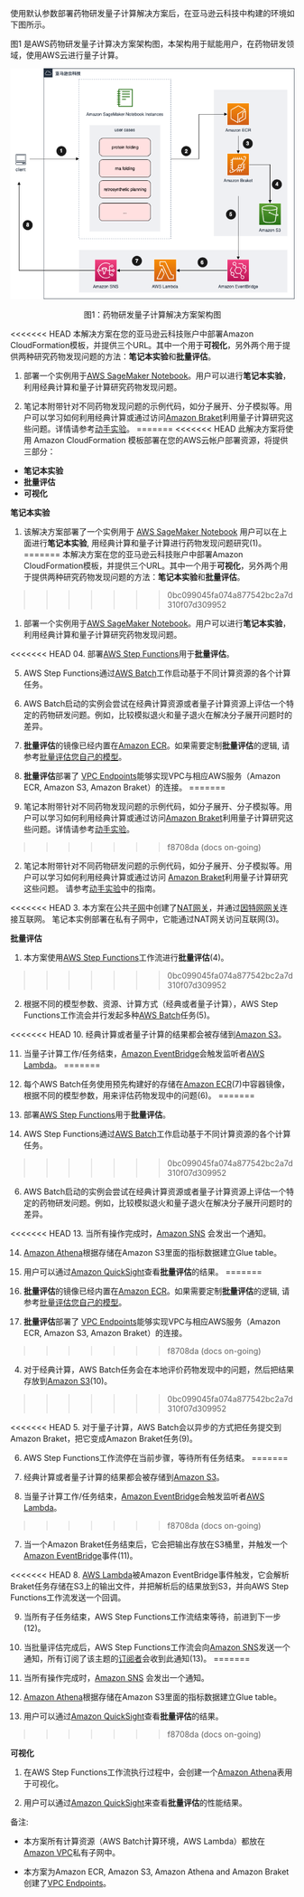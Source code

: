 使用默认参数部署药物研发量子计算解决方案后，在亚马逊云科技中构建的环境如下图所示。

图1 是AWS药物研发量子计算决方案架构图，本架构用于赋能用户，在药物研发领域，使用AWS云进行量子计算。
<center>

![architecture](./images/architecture.png)

图1：药物研发量子计算解决方案架构图

</center>

<<<<<<< HEAD
本解决方案在您的亚马逊云科技账户中部署Amazon CloudFormation模板，并提供三个URL。其中一个用于**可视化**，另外两个用于提供两种研究药物发现问题的方法：**笔记本实验**和**批量评估**。

01. 部署一个实例用于[AWS SageMaker Notebook](https://docs.aws.amazon.com/sagemaker/latest/dg/nbi.html)。用户可以进行**笔记本实验**，利用经典计算和量子计算研究药物发现问题。

02. 笔记本附带针对不同药物发现问题的示例代码，如分子展开、分子模拟等。用户可以学习如何利用经典计算或通过访问[Amazon Braket](https://aws.amazon.com/braket/)利用量子计算研究这些问题。详情请参考[动手实验](workshop/background.md)。
=======
<<<<<<< HEAD
此解决方案将使用 Amazon CloudFormation 模板部署在您的AWS云帐户部署资源，将提供三部分：
 
  - **笔记本实验**
  - **批量评估**
  - **可视化**

**笔记本实验**

1. 该解决方案部署了一个实例用于 
[AWS SageMaker Notebook](https://docs.aws.amazon.com/sagemaker/latest/dg/nbi.html)
用户可以在上面进行**笔记本实验**, 用经典计算和量子计算进行药物发现问题研究(1)。
=======
本解决方案在您的亚马逊云科技账户中部署Amazon CloudFormation模板，并提供三个URL。其中一个用于**可视化**，另外两个用于提供两种研究药物发现问题的方法：**笔记本实验**和**批量评估**。
>>>>>>> 0bc099045fa074a877542bc2a7d310f07d309952

01. 部署一个实例用于[AWS SageMaker Notebook](https://docs.aws.amazon.com/sagemaker/latest/dg/nbi.html)。用户可以进行**笔记本实验**，利用经典计算和量子计算研究药物发现问题。

<<<<<<< HEAD
04. 部署[AWS Step Functions](https://aws.amazon.com/step-functions/)用于**批量评估**。

05. AWS Step Functions通过[AWS Batch](https://aws.amazon.com/batch/)工作启动基于不同计算资源的各个计算任务。

06. AWS Batch启动的实例会尝试在经典计算资源或者量子计算资源上评估一个特定的药物研发问题。例如，比较模拟退火和量子退火在解决分子展开问题时的差异。

07. **批量评估**的镜像已经内置在[Amazon ECR](https://aws.amazon.com/ecr/)。如果需要定制**批量评估**的逻辑, 请参考[批量评估您自己的模型](workshop/a-molecular-unfolding/evaluate-your-own-model.md)。

08. **批量评估**部署了 [VPC Endpoints](https://docs.aws.amazon.com/vpc/latest/privatelink/vpc-endpoints.html)能够实现VPC与相应AWS服务（Amazon ECR, Amazon S3, Amazon Braket）的连接。
=======
02. 笔记本附带针对不同药物发现问题的示例代码，如分子展开、分子模拟等。用户可以学习如何利用经典计算或通过访问[Amazon Braket](https://aws.amazon.com/braket/)利用量子计算研究这些问题。详情请参考[动手实验](workshop/background.md)。
>>>>>>> f8708da (docs on-going)

2. 笔记本附带针对不同药物研发问题的示例代码，如分子展开、分子模拟等。用户可以学习如何利用经典计算或通过访问
[Amazon Braket][braket]利用量子计算研究这些问题。
请参考[动手实验](workshop/background.md)中的指南。

<<<<<<< HEAD
3. 本方案在公共[子网][subnet]中创建了[NAT网关][nat]，并通过[因特网网关][internet-gateway]连接互联网。
笔记本实例部署在私有子网中，它能通过NAT网关访问互联网(3)。

**批量评估**

1. 本方案使用[AWS Step Functions][step-functions]工作流进行**批量评估**(4)。
>>>>>>> 0bc099045fa074a877542bc2a7d310f07d309952

2. 根据不同的模型参数、资源、计算方式（经典或者量子计算），AWS Step Functions工作流会并行发起多种[AWS Batch][batch]任务(5)。

<<<<<<< HEAD
10. 经典计算或者量子计算的结果都会被存储到[Amazon S3](https://aws.amazon.com/s3/)。

11. 当量子计算工作/任务结束，[Amazon EventBridge](https://aws.amazon.com/eventbridge/)会触发监听者[AWS Lambda](https://aws.amazon.com/lambda/)。
=======
3. 每个AWS Batch任务使用预先构建好的存储在[Amazon ECR][ecr](7)中容器镜像，根据不同的模型参数，用来评估药物发现中的问题(6)。
=======
04. 部署[AWS Step Functions](https://aws.amazon.com/step-functions/)用于**批量评估**。

05. AWS Step Functions通过[AWS Batch](https://aws.amazon.com/batch/)工作启动基于不同计算资源的各个计算任务。
>>>>>>> 0bc099045fa074a877542bc2a7d310f07d309952

06. AWS Batch启动的实例会尝试在经典计算资源或者量子计算资源上评估一个特定的药物研发问题。例如，比较模拟退火和量子退火在解决分子展开问题时的差异。

<<<<<<< HEAD
13. 当所有操作完成时，[Amazon SNS](https://aws.amazon.com/sns/) 会发出一个通知。

14. [Amazon Athena](https://aws.amazon.com/athena)根据存储在Amazon S3里面的指标数据建立Glue table。

15.  用户可以通过[Amazon QuickSight](https://aws.amazon.com/quicksight/)查看**批量评估**的结果。
=======
07. **批量评估**的镜像已经内置在[Amazon ECR](https://aws.amazon.com/ecr/)。如果需要定制**批量评估**的逻辑, 请参考[批量评估您自己的模型](workshop/a-molecular-unfolding/evaluate-your-own-model.md)。

08. **批量评估**部署了 [VPC Endpoints](https://docs.aws.amazon.com/vpc/latest/privatelink/vpc-endpoints.html)能够实现VPC与相应AWS服务（Amazon ECR, Amazon S3, Amazon Braket）的连接。
>>>>>>> f8708da (docs on-going)

4. 对于经典计算，AWS Batch任务会在本地评价药物发现中的问题，然后把结果存放到[Amazon S3][s3](10)。
>>>>>>> 0bc099045fa074a877542bc2a7d310f07d309952

<<<<<<< HEAD
5. 对于量子计算，AWS Batch会以异步的方式把任务提交到Amazon Braket，把它变成Amazon Braket任务(9)。

6. AWS Step Functions工作流停在当前步骤，等待所有任务结束。
=======
10. 经典计算或者量子计算的结果都会被存储到[Amazon S3](https://aws.amazon.com/s3/)。

11. 当量子计算工作/任务结束，[Amazon EventBridge](https://aws.amazon.com/eventbridge/)会触发监听者[AWS Lambda](https://aws.amazon.com/lambda/)。
>>>>>>> f8708da (docs on-going)

7. 当一个Amazon Braket任务结束后，它会把输出存放在S3桶里，并触发一个[Amazon EventBridge][eventbridge]事件(11)。

<<<<<<< HEAD
8. [AWS Lambda][lambda]被Amazon EventBridge事件触发，它会解析Braket任务存储在S3上的输出文件，并把解析后的结果放到S3，并向AWS Step Functions工作流发送一个回调。

9. 当所有子任务结束，AWS Step Functions工作流结束等待，前进到下一步(12)。

10. 当批量评估完成后，AWS Step Functions工作流会向[Amazon SNS][sns]发送一个通知，所有订阅了该主题的[订阅者][subscribe-topic]会收到此通知(13)。
=======
13. 当所有操作完成时，[Amazon SNS](https://aws.amazon.com/sns/) 会发出一个通知。

14. [Amazon Athena](https://aws.amazon.com/athena)根据存储在Amazon S3里面的指标数据建立Glue table。

15.  用户可以通过[Amazon QuickSight](https://aws.amazon.com/quicksight/)查看**批量评估**的结果。
>>>>>>> f8708da (docs on-going)

**可视化**

1. 在AWS Step Functions工作流执行过程中，会创建一个[Amazon Athena][athena]表用于可视化。

2. 用户可以通过[Amazon QuickSight][quicksight]来查看**批量评估**的性能结果。

备注: 

- 本方案所有计算资源（AWS Batch计算环境，AWS Lambda）都放在[Amazon VPC][vpc]私有子网中。

- 本方案为Amazon ECR, Amazon S3, Amazon Athena and Amazon Braket创建了[VPC Endpoints][vpc-endpoints]。

[nat]: https://docs.aws.amazon.com/vpc/latest/userguide/vpc-nat-gateway.html
[subnet]: https://docs.aws.amazon.com/vpc/latest/userguide/VPC_Subnets.html
[internet-gateway]: https://docs.aws.amazon.com/vpc/latest/userguide/VPC_Internet_Gateway.html
[vpc]: https://docs.aws.amazon.com/vpc/latest/userguide/what-is-amazon-vpc.html
[athena]: https://docs.aws.amazon.com/athena/latest/ug/what-is.html
[gule]: https://aws.amazon.com/glue/getting-started/
[lambda]: https://aws.amazon.com/lambda
[sns]: https://aws.amazon.com/sns/
[s3]: https://aws.amazon.com/s3/
[batch]: https://aws.amazon.com/batch/
[eventbridge]: https://aws.amazon.com/eventbridge/
[quicksight]: https://aws.amazon.com/quicksight/
[ecr]: https://aws.amazon.com/ecr/
[braket]: https://aws.amazon.com/braket/
[step-functions]: https://aws.amazon.com/step-functions/
[vpc-endpoints]: https://docs.aws.amazon.com/vpc/latest/privatelink/vpc-endpoints.html
[subscribe-topic]: ./deployment.md
